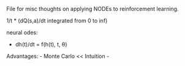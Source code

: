 File for misc thoughts on applying NODEs to reinforcement learning.

  1/t * (dQ(s,a)/dt integrated from 0 to inf)


neural odes:
  - dh(t)/dt = f(h(t), t, θ)


Advantages:
	- Monte Carlo << Intuition
	-
